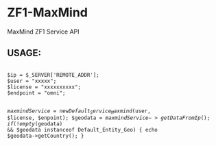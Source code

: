 ZF1-MaxMind
===========

MaxMind ZF1 Service API


USAGE:
------
<p><code>
$ip = $_SERVER['REMOTE_ADDR'];
$user = "xxxxx";
$license = "xxxxxxxxxx";
$endpoint = "omni";

$maxmindService = new Default_Service_Maxmind($user, $license, $enpoint);
$geodata = $maxmindService->getDataFromIp();
if (!empty($geodata) && $geodata instanceof Default_Entity_Geo) {
  echo $geodata->getCountry();
}
</code></p>
